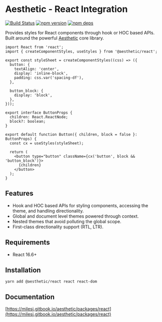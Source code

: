 # Aesthetic - React Integration

[![Build Status](https://github.com/aesthetic-suite/framework/workflows/Build/badge.svg)](https://github.com/aesthetic-suite/framework/actions?query=branch%3Amaster)
[![npm version](https://badge.fury.io/js/aesthetic-react.svg)](https://www.npmjs.com/package/aesthetic-react)
[![npm deps](https://david-dm.org/aesthetic-suite/framework.svg?path=packages/react-legacy)](https://www.npmjs.com/package/aesthetic-react)

Provides styles for React components through hook or HOC based APIs. Built around the powerful
[Aesthetic](https://github.com/aesthetic-suite/framework) core library.

```tsx
import React from 'react';
import { createComponentStyles, useStyles } from '@aesthetic/react';

export const styleSheet = createComponentStyles((css) => ({
  button: {
    textAlign: 'center',
    display: 'inline-block',
    padding: css.var('spacing-df'),
  },

  button_block: {
    display: 'block',
  },
}));

export interface ButtonProps {
  children: React.ReactNode;
  block?: boolean;
}

export default function Button({ children, block = false }: ButtonProps) {
  const cx = useStyles(styleSheet);

  return (
    <button type="button" className={cx('button', block && 'button_block')}>
      {children}
    </button>
  );
}
```

## Features

- Hook and HOC based APIs for styling components, accessing the theme, and handling directionality.
- Global and document level themes powered through context.
- Nested themes that avoid polluting the global scope.
- First-class directionality support (RTL, LTR).

## Requirements

- React 16.6+

## Installation

```
yarn add @aesthetic/react react react-dom
```

## Documentation

[https://milesj.gitbook.io/aesthetic/packages/react](https://milesj.gitbook.io/aesthetic/packages/react)
